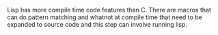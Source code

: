 Lisp has more compile time code features than C. There are macros that can do pattern matching and whatnot at compile time that need to be expanded to source code and this step can involve running lisp.